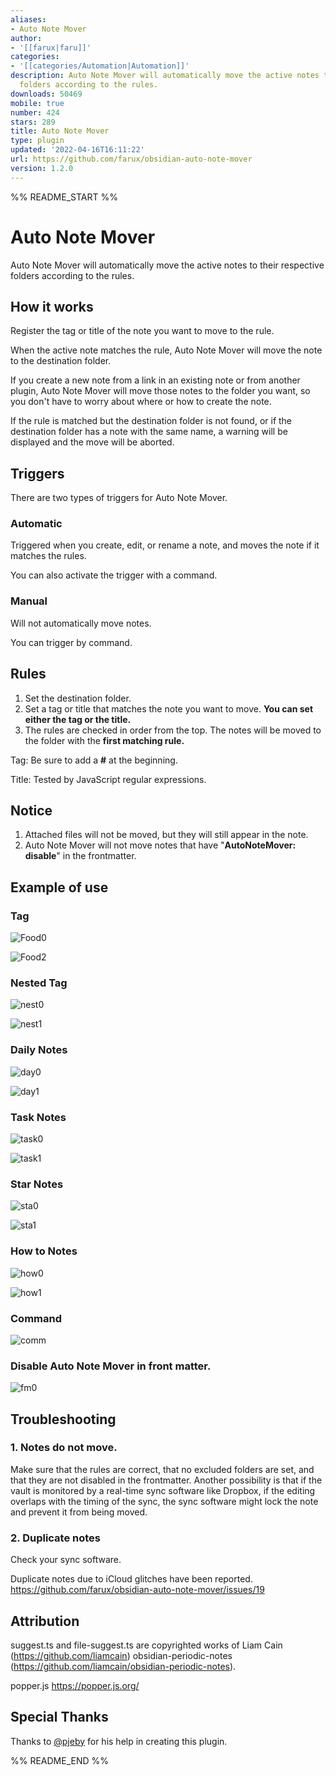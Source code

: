 ```yaml
---
aliases:
- Auto Note Mover
author:
- '[[farux|faru]]'
categories:
- '[[categories/Automation|Automation]]'
description: Auto Note Mover will automatically move the active notes to their respective
  folders according to the rules.
downloads: 50469
mobile: true
number: 424
stars: 289
title: Auto Note Mover
type: plugin
updated: '2022-04-16T16:11:22'
url: https://github.com/farux/obsidian-auto-note-mover
version: 1.2.0
---
```


%% README_START %%

# Auto Note Mover

Auto Note Mover will automatically move the active notes to their respective folders according to the rules.

## How it works

Register the tag or title of the note you want to move to the rule.

When the active note matches the rule, Auto Note Mover will move the note to the destination folder.

If you create a new note from a link in an existing note or from another plugin, Auto Note Mover will move those notes to the folder you want, so you don't have to worry about where or how to create the note.

If the rule is matched but the destination folder is not found, or if the destination folder has a note with the same name, a warning will be displayed and the move will be aborted.

## Triggers

There are two types of triggers for Auto Note Mover.

### Automatic

Triggered when you create, edit, or rename a note, and moves the note if it matches the rules.

You can also activate the trigger with a command.

### Manual

Will not automatically move notes.

You can trigger by command.

## Rules

1. Set the destination folder.
2. Set a tag or title that matches the note you want to move. **You can set either the tag or the title.**
3. The rules are checked in order from the top. The notes will be moved to the folder with the **first matching rule.**

Tag: Be sure to add a **\#** at the beginning.

Title: Tested by JavaScript regular expressions.

## Notice

1. Attached files will not be moved, but they will still appear in the note.
2. Auto Note Mover will not move notes that have "**AutoNoteMover: disable**" in the frontmatter.

## Example of use

### Tag
![Food0](https://user-images.githubusercontent.com/33874906/152721614-45a65095-3af2-4e80-8973-26be686ca585.png)

![Food2](https://user-images.githubusercontent.com/33874906/152721697-7cf722fc-bc82-4c5d-8bbe-6c087755d29c.png)

### Nested Tag
![nest0](https://user-images.githubusercontent.com/33874906/152721876-58b19020-eb75-4324-a8ba-2110dba11ea6.png)

![nest1](https://user-images.githubusercontent.com/33874906/152721897-be270fc9-6381-46b6-99d0-1d5a08260a06.png)

### Daily Notes
![day0](https://user-images.githubusercontent.com/33874906/152721914-48ed5cc5-ec08-4f80-9425-8c68b719107a.png)

![day1](https://user-images.githubusercontent.com/33874906/152721927-659d0ad4-ce9f-4aea-8752-8eb668500af5.png)

### Task Notes
![task0](https://user-images.githubusercontent.com/33874906/152723161-6a8d9999-15e9-4e97-8b71-e07ff30fb330.png)

![task1](https://user-images.githubusercontent.com/33874906/152723175-839e724c-4437-42ff-ba05-f458e45c3f21.png)

### Star Notes
![sta0](https://user-images.githubusercontent.com/33874906/152721996-74f29153-4266-4aff-88e6-e765ef031d65.png)

![sta1](https://user-images.githubusercontent.com/33874906/152722006-54f5c315-8d5b-457b-8cfc-ec982a2b088c.png)

### How to Notes
![how0](https://user-images.githubusercontent.com/33874906/152722040-e100961b-8398-485d-bc64-f3fa784b79be.png)

![how1](https://user-images.githubusercontent.com/33874906/152722054-820441a1-a244-43cb-b8f2-fcde06310d40.png)

### Command
![comm](https://user-images.githubusercontent.com/33874906/152723205-70599951-75ee-4915-a160-17a3faed67b0.png)

### Disable Auto Note Mover in front matter.
![fm0](https://user-images.githubusercontent.com/33874906/152722074-d550e13c-2955-40ab-b324-7e934d86ea1a.png)


## Troubleshooting

### 1. Notes do not move.

Make sure that the rules are correct, that no excluded folders are set, and that they are not disabled in the frontmatter.
Another possibility is that if the vault is monitored by a real-time sync software like Dropbox, if the editing overlaps with the timing of the sync, the sync software might lock the note and prevent it from being moved.

### 2. Duplicate notes
Check your sync software.

Duplicate notes due to iCloud glitches have been reported.
https://github.com/farux/obsidian-auto-note-mover/issues/19

## Attribution
suggest.ts and file-suggest.ts are copyrighted works of Liam Cain (https://github.com/liamcain) obsidian-periodic-notes (https://github.com/liamcain/obsidian-periodic-notes).

popper.js https://popper.js.org/


## Special Thanks
Thanks to [@pjeby](https://github.com/pjeby) for his help in creating this plugin.


%% README_END %%
